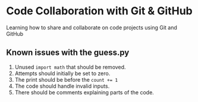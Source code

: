 # Code Collaboration with Git & GitHub

Learning how to share and collaborate on code projects using Git and GitHub

## Known issues with the guess.py

1. Unused `import math` that should be removed.
2. Attempts should initially be set to zero.
3. The print should be before the `count += 1`
4. The code should handle invalid inputs.
5. There should be comments explaining parts of the code.
